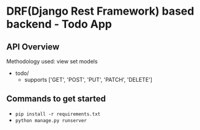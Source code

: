 # DRF(Django Rest Framework) based backend - Todo App
## API Overview
Methodology used: view set models

- todo/
  - supports ['GET', 'POST', 'PUT', 'PATCH', 'DELETE']


## Commands to get started

- `pip install -r requirements.txt`
- `python manage.py runserver`